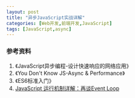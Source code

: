 ```yaml
---
layout: post
title: "异步JavaScript实战详解"
categories: [Web开发,前端开发,JavaScript]
tags: [JavaScript,async]
---
```






### 参考资料

1. 《JavaScript异步编程-设计快速响应的网络应用》
2. 《You Don't Know JS-Async & Performance》
3. 《ES6标准入门》
4. [JavaScript 运行机制详解：再谈Event Loop](http://www.ruanyifeng.com/blog/2014/10/event-loop.html)